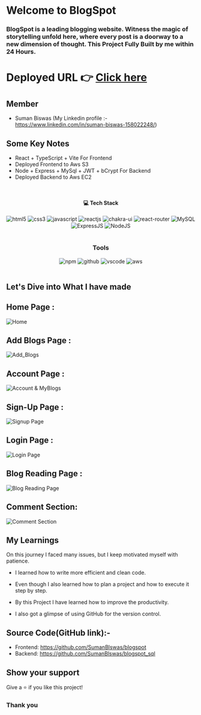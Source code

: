# Welcome to BlogSpot

<h3>BlogSpot is a leading blogging website. Witness the magic of storytelling unfold here, where every post is a doorway to a new dimension of thought. This Project Fully Built by me within 24 Hours.
</h3>

# Deployed URL 👉 [Click here](http://cuvette-suman-biswas.s3-website.eu-north-1.amazonaws.com/)

## Member

- Suman Biswas (My Linkedin profile :- https://www.linkedin.com/in/suman-biswas-158022248/)
  <br/>

## Some Key Notes

- React + TypeScript + Vite For Frontend
- Deployed Frontend to Aws S3
- Node + Express + MySql + JWT + bCrypt For Backend
- Deployed Backend to Aws EC2


<br/>
<h4 align="center">💻 Tech Stack</h4>
 <div align="center">
 <img src = "https://img.shields.io/badge/html5-%23E34F26.svg?style=for-the-badge&logo=html5&logoColor=white" align="center" alt="html5">
 <img src = "https://img.shields.io/badge/css3-%231572B6.svg?style=for-the-badge&logo=css3&logoColor=white" align="center" alt="css3">
 <img src="https://img.shields.io/badge/javascript-%23323330.svg?style=for-the-badge&logo=javascript&logoColor=%23F7DF1E"  align="center" alt="javascript" />
 <img src="https://img.shields.io/badge/React-20232A?style=for-the-badge&logo=react&logoColor=61DAFB"  align="center" alt="reactjs" />
   <img src = "https://img.shields.io/badge/chakra ui-%234ED1C5.svg?style=for-the-badge&logo=chakraui&logoColor=white" align="center" alt="chakra-ui"/>
  <img src="https://img.shields.io/badge/React_Router-CA4245?style=for-the-badge&logo=react-router&logoColor=white"  align="center" alt="react-router" />
 <img src="https://img.shields.io/badge/mysql-%234ea94b.svg?style=for-the-badge&logo=mysql&logoColor=white"  align="center" alt="MySQL" />
 <img src="https://img.shields.io/badge/express.js-%23404d59.svg?style=for-the-badge&logo=express&logoColor=%2361DAFB"  align="center" alt="ExpressJS" />
 <img src="https://img.shields.io/badge/node.js-6DA55F?style=for-the-badge&logo=node.js&logoColor=white"  align="center" alt="NodeJS" />
</div>
<br/>

<div align="center"><h3 align="center">Tools</h3> 
  <img src = "https://img.shields.io/badge/NPM-%23000000.svg?style=for-the-badge&logo=npm&logoColor=white" align="center" alt="npm">
  <img src="https://img.shields.io/badge/GitHub-100000?style=for-the-badge&logo=github&logoColor=white"  align="center" alt="github"/>
   <img src="https://img.shields.io/badge/Visual%20Studio-5C2D91.svg?style=for-the-badge&logo=visual-studio&logoColor=white"  align="center" alt="vscode"/>
    <img src="https://img.shields.io/badge/aws-%23000000.svg?style=for-the-badge&logo=aws&logoColor=white"  align="center" alt="aws"/>
</div>
<br/>

## Let's Dive into What I have made

## Home Page :

![Home](https://github.com/SumanBlswas/blogspot/assets/112753516/1e0cb360-f693-43cc-93a4-2517761594d1)

## Add Blogs Page :

![Add_Blogs](https://github.com/SumanBlswas/blogspot/assets/112753516/723e9d43-e2fb-42d4-bc90-5e770dfc2431)

## Account Page :
![Account & MyBlogs](https://github.com/SumanBlswas/blogspot/assets/112753516/206afd38-891f-4a4f-82da-985a79d400d8)

## Sign-Up Page :

![Signup Page](https://github.com/SumanBlswas/blogspot/assets/112753516/13c8d7ae-085d-483e-b24e-df78a856530c)

## Login Page :

![Login Page](https://github.com/SumanBlswas/blogspot/assets/112753516/d607ce16-1ab6-4abe-9cdf-a07a66d7c5c2)

## Blog Reading Page :

![Blog Reading Page](https://github.com/SumanBlswas/blogspot/assets/112753516/ffb513b3-132e-4f76-ba0a-63637312802b)

## Comment Section:

![Comment Section](https://github.com/SumanBlswas/blogspot/assets/112753516/2ff8a22d-e10b-46f3-bd41-a5ec82071375)


## My Learnings

On this journey I faced many issues, but I keep motivated myself with patience.

- I learned how to write more efficient and clean code.

- Even though I also learned how to plan a project and how to execute it step by step.

- By this Project I have learned how to improve the productivity.

- I also got a glimpse of using GitHub for the version control.

## Source Code(GitHub link):- 
- Frontend: https://github.com/SumanBlswas/blogspot
- Backend: https://github.com/SumanBlswas/blogspot_sql

## Show your support

Give a ⭐️ if you like this project!

### Thank you
